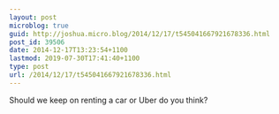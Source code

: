 ```yaml
---
layout: post
microblog: true
guid: http://joshua.micro.blog/2014/12/17/t545041667921678336.html
post_id: 39506
date: 2014-12-17T13:23:54+1100
lastmod: 2019-07-30T17:41:40+1100
type: post
url: /2014/12/17/t545041667921678336.html
---
```

Should we keep on renting a car or Uber do you think?
